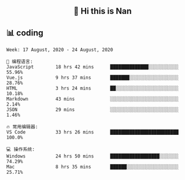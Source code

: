 <h2 align="center">👋 Hi this is Nan</h2>



## 📊 coding 
<!--START_SECTION:waka-->
```text
Week: 17 August, 2020 - 24 August, 2020

💬 编程语言: 
JavaScript        18 hrs 42 mins      ██████████████░░░░░░░░░░░   55.96% 
Vue.js            9 hrs 37 mins       ███████░░░░░░░░░░░░░░░░░░   28.76% 
HTML              3 hrs 24 mins       ██░░░░░░░░░░░░░░░░░░░░░░░   10.18% 
Markdown          43 mins             ░░░░░░░░░░░░░░░░░░░░░░░░░   2.14% 
JSON              29 mins             ░░░░░░░░░░░░░░░░░░░░░░░░░   1.46%

🔥 常用编辑器: 
VS Code           33 hrs 26 mins      █████████████████████████   100.0%

💻 操作系统: 
Windows           24 hrs 50 mins      ██████████████████░░░░░░░   74.29% 
Mac               8 hrs 35 mins       ██████░░░░░░░░░░░░░░░░░░░   25.71%

```


<!--END_SECTION:waka-->
